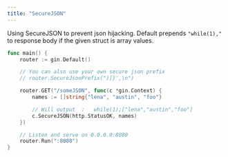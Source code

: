 ```yaml
---
title: "SecureJSON"
---
```


Using SecureJSON to prevent json hijacking. Default prepends `"while(1),"` to response body if the given struct is array values.

```go
func main() {
	router := gin.Default()

	// You can also use your own secure json prefix
	// router.SecureJsonPrefix(")]}',\n")

	router.GET("/someJSON", func(c *gin.Context) {
		names := []string{"lena", "austin", "foo"}

		// Will output  :   while(1);["lena","austin","foo"]
		c.SecureJSON(http.StatusOK, names)
	})

	// Listen and serve on 0.0.0.0:8080
	router.Run(":8080")
}
```
